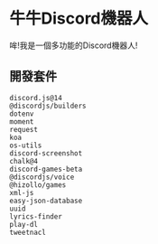 # 牛牛Discord機器人
哞!我是一個多功能的Discord機器人!
## 開發套件
```
discord.js@14
@discordjs/builders
dotenv
moment
request
koa
os-utils
discord-screenshot
chalk@4
discord-games-beta
@discordjs/voice
@hizollo/games
xml-js
easy-json-database
uuid
lyrics-finder
play-dl
tweetnacl
```
